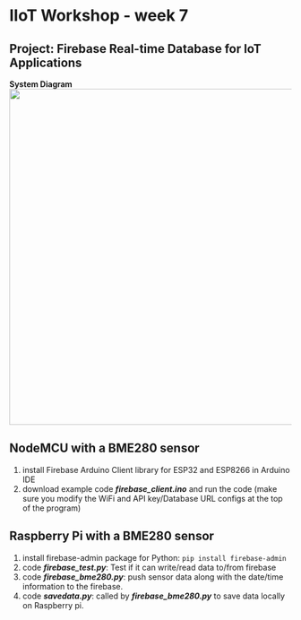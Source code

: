 # IIoT Workshop - week 7 
## Project: Firebase Real-time Database for IoT Applications
**System Diagram**
<img src="https://github.com/JZ2211/IIoT_wk7/assets/100505718/9bf1374d-c225-4f49-b4e3-278b73301d77" width = "600">

## NodeMCU with a BME280 sensor
1. install Firebase Arduino Client library for ESP32 and ESP8266 in Arduino IDE
2. download example code ***firebase_client.ino*** and run the code (make sure you modify the WiFi and API key/Database URL configs at the top of the program)

## Raspberry Pi with a BME280 sensor
1. install firebase-admin package for Python: ```pip install firebase-admin```
2. code ***firebase_test.py***: Test if it can write/read data to/from firebase
3. code ***firebase_bme280.py***: push sensor data along with the date/time information to the firebase.
4. code ***savedata.py***: called by ***firebase_bme280.py*** to save data locally on Raspberry pi. 



   

